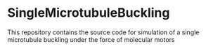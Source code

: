 # SingleMicrotubuleBuckling
This repository contains the source code for simulation of a single microtubule buckling under the force of molecular motors
